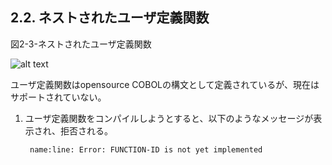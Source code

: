 ## 2.2. ネストされたユーザ定義関数

図2-3-ネストされたユーザ定義関数

![alt text](Image/2-3.png)

ユーザ定義関数はopensource COBOLの構文として定義されているが、現在はサポートされていない。

1. ユーザ定義関数をコンパイルしようとすると、以下のようなメッセージが表示され、拒否される。

        name:line: Error: FUNCTION-ID is not yet implemented
        